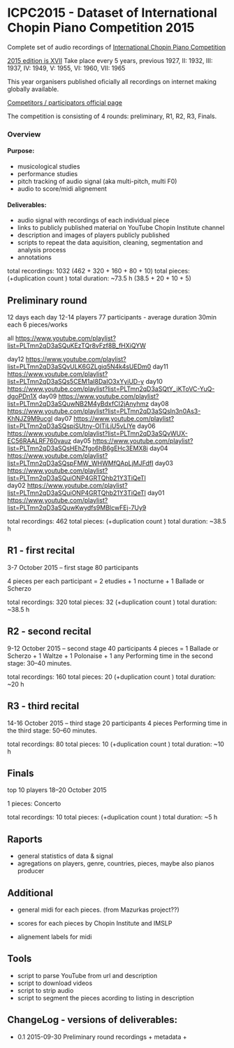 ICPC2015 - Dataset of International Chopin Piano Competition 2015 
=================================================================

Complete set of audio recordings of 
[International Chopin Piano Competition](https://en.wikipedia.org/wiki/International_Chopin_Piano_Competition)

[2015 edition is XVII](https://en.wikipedia.org/wiki/XVII_International_Chopin_Piano_Competition)
Take place every 5 years, previous 1927, II: 1932, III: 1937, IV: 1949, V: 1955, VI: 1960, VII: 1965
 
This year organisers published oficially all recordings on internet making globally available.

[Competitors / participators official page](http://chopincompetition2015.com/#/competitors) 

The competition is consisting of 4 rounds: preliminary, R1, R2, R3, Finals.


### Overview
 #### Purpose:
  - musicological studies
  - performance studies
  - pitch tracking of audio signal (aka multi-pitch, multi F0)
  - audio to score/midi alignement

 #### Deliverables:
  - audio signal with recordings of each individual piece
  - links to publicly published material on YouTube Chopin Institute channel
  - description and images of players publicly published 
  - scripts to repeat the data aquisition, cleaning, segmentation and analysis process
  - annotations 

 total recordings: 1032 (462 + 320 + 160 + 80 + 10)
 total pieces: (+duplication count )
 total duration: ~73.5 h (38.5 + 20 + 10 + 5)


## Preliminary round 
12 days
 each day 12-14 players
 77 participants - 
 average duration 30min
 each 6 pieces/works
 
 all    https://www.youtube.com/playlist?list=PLTmn2qD3aSQuKEzTQr8vFzf8B_fHXiQYW
 
 day12  https://www.youtube.com/playlist?list=PLTmn2qD3aSQvULK6GZLgiq5N4k4sUEDm0
 day11  https://www.youtube.com/playlist?list=PLTmn2qD3aSQs5CEM1aI8DaIO3xYyiUD-y
 day10  https://www.youtube.com/playlist?list=PLTmn2qD3aSQtY_jKToVC-YuQ-dgoPDn1X
 day09  https://www.youtube.com/playlist?list=PLTmn2qD3aSQuwNB2M4yBdxfCI2jAnyhmz
 day08  https://www.youtube.com/playlist?list=PLTmn2qD3aSQsln3n0As3-KhNJZ9M9ucgl
 day07  https://www.youtube.com/playlist?list=PLTmn2qD3aSQspiSUtny-OITiLjU5vLlYe
 day06  https://www.youtube.com/playlist?list=PLTmn2qD3aSQvWUX-EC56RAALRF760vauz
 day05  https://www.youtube.com/playlist?list=PLTmn2qD3aSQsHEhZfgo6hB6gEHc3EMX8i
 day04  https://www.youtube.com/playlist?list=PLTmn2qD3aSQspFMW_WHWMfQApLjMJFdfI
 day03  https://www.youtube.com/playlist?list=PLTmn2qD3aSQuiONP4GRTQhb21Y3TiQeTl    
 day02  https://www.youtube.com/playlist?list=PLTmn2qD3aSQuiONP4GRTQhb21Y3TiQeTl
 day01  https://www.youtube.com/playlist?list=PLTmn2qD3aSQuwKwydfs9MBlcwFEj-7Uy9    
 
 total recordings: 462
 total pieces: (+duplication count )
 total duration: ~38.5 h
 
## R1 - first recital
 3-7 October 2015 – first stage 
 80 participants
 
 4 pieces per each participant = 2 etudies + 1 nocturne + 1 Ballade or Scherzo
 
 total recordings: 320
 total pieces: 32 (+duplication count )
 total duration: ~38.5 h
 

## R2 - second recital
 9-12 October 2015 – second stage
 40 participants
 4 pieces =  1 Ballade or Scherzo + 1 Waltze + 1 Polonaise + 1 any 
 Performing time in the second stage: 30–40 minutes.
 
 total recordings: 160
 total pieces: 20 (+duplication count )
 total duration: ~20 h
 
 
## R3 - third recital 
 14-16 October 2015 – third stage
 20 participants
 4 pieces
 Performing time in the third stage: 50–60 minutes.
 
 total recordings: 80
 total pieces: 10 (+duplication count )
 total duration: ~10 h
 
## Finals
 top 10 players
 18–20 October 2015
 
 1 pieces: Concerto
 
 total recordings: 10
 total pieces: (+duplication count )
 total duration: ~5 h
 
 
## Raports
 - general statistics of data & signal
 - agregations on players, genre, countries, pieces, 
   maybe also pianos producer
 
## Additional

 - general midi for each pieces. (from Mazurkas project??)
 - scores for each pieces by Chopin Institute and IMSLP
 
 - alignement labels for midi

 
## Tools
 - script to parse YouTube from url and description
 - script to download videos
 - script to strip audio 
 - script to segment the pieces acording to listing in description
 

## ChangeLog - versions of deliverables: 
 - 0.1	2015-09-30	Preliminary round recordings + metadata +
 
 